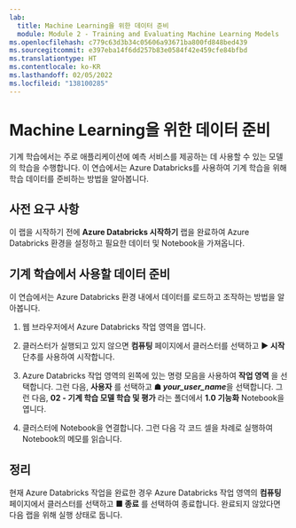 ```yaml
---
lab:
  title: Machine Learning을 위한 데이터 준비
  module: Module 2 - Training and Evaluating Machine Learning Models
ms.openlocfilehash: c779c63d3b34c05606a93671ba800fd848bed439
ms.sourcegitcommit: e397eba14f6dd257b83e0584f42e459cfe84bfbd
ms.translationtype: HT
ms.contentlocale: ko-KR
ms.lasthandoff: 02/05/2022
ms.locfileid: "138100285"
---
```

# <a name="preparing-data-for-machine-learning"></a>Machine Learning을 위한 데이터 준비

기계 학습에서는 주로 애플리케이션에 예측 서비스를 제공하는 데 사용할 수 있는 모델의 학습을 수행합니다. 이 연습에서는 Azure Databricks를 사용하여 기계 학습을 위해 학습 데이터를 준비하는 방법을 알아봅니다.

## <a name="prerequisites"></a>사전 요구 사항

이 랩을 시작하기 전에 **Azure Databricks 시작하기** 랩을 완료하여 Azure Databricks 환경을 설정하고 필요한 데이터 및 Notebook을 가져옵니다.

## <a name="prepare-data-for-machine-learning"></a>기계 학습에서 사용할 데이터 준비

이 연습에서는 Azure Databricks 환경 내에서 데이터를 로드하고 조작하는 방법을 알아봅니다.

1. 웹 브라우저에서 Azure Databricks 작업 영역을 엽니다.

1. 클러스터가 실행되고 있지 않으면 **컴퓨팅** 페이지에서 클러스터를 선택하고 **&#9654; 시작** 단추를 사용하여 시작합니다.

1. Azure Databricks 작업 영역의 왼쪽에 있는 명령 모음을 사용하여 **작업 영역** 을 선택합니다. 그런 다음, **사용자** 를 선택하고 **&#9751; *your_user_name***을 선택합니다. 그런 다음, **02 - 기계 학습 모델 학습 및 평가** 라는 폴더에서 **1.0 기능화** Notebook을 엽니다.

1. 클러스터에 Notebook을 연결합니다. 그런 다음 각 코드 셀을 차례로 실행하여 Notebook의 메모를 읽습니다.

## <a name="clean-up"></a>정리

현재 Azure Databricks 작업을 완료한 경우 Azure Databricks 작업 영역의 **컴퓨팅** 페이지에서 클러스터를 선택하고 **&#9632; 종료** 를 선택하여 종료합니다. 완료되지 않았다면 다음 랩을 위해 실행 상태로 둡니다.
